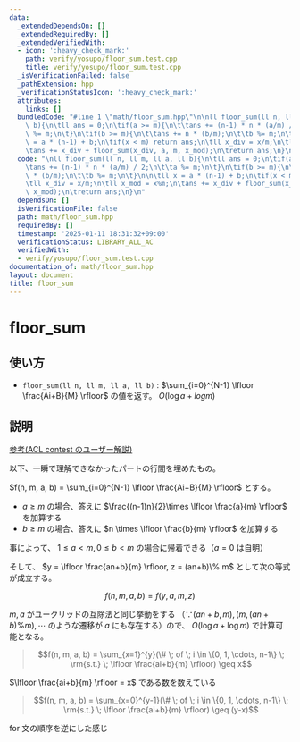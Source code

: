 ```yaml
---
data:
  _extendedDependsOn: []
  _extendedRequiredBy: []
  _extendedVerifiedWith:
  - icon: ':heavy_check_mark:'
    path: verify/yosupo/floor_sum.test.cpp
    title: verify/yosupo/floor_sum.test.cpp
  _isVerificationFailed: false
  _pathExtension: hpp
  _verificationStatusIcon: ':heavy_check_mark:'
  attributes:
    links: []
  bundledCode: "#line 1 \"math/floor_sum.hpp\"\n\nll floor_sum(ll n, ll m, ll a, ll\
    \ b){\n\tll ans = 0;\n\tif(a >= m){\n\t\tans += (n-1) * n * (a/m) / 2;\n\t\ta\
    \ %= m;\n\t}\n\tif(b >= m){\n\t\tans += n * (b/m);\n\t\tb %= m;\n\t}\n\n\tll x\
    \ = a * (n-1) + b;\n\tif(x < m) return ans;\n\tll x_div = x/m;\n\tll x_mod = x%m;\n\
    \tans += x_div + floor_sum(x_div, a, m, x_mod);\n\treturn ans;\n}\n"
  code: "\nll floor_sum(ll n, ll m, ll a, ll b){\n\tll ans = 0;\n\tif(a >= m){\n\t\
    \tans += (n-1) * n * (a/m) / 2;\n\t\ta %= m;\n\t}\n\tif(b >= m){\n\t\tans += n\
    \ * (b/m);\n\t\tb %= m;\n\t}\n\n\tll x = a * (n-1) + b;\n\tif(x < m) return ans;\n\
    \tll x_div = x/m;\n\tll x_mod = x%m;\n\tans += x_div + floor_sum(x_div, a, m,\
    \ x_mod);\n\treturn ans;\n}\n"
  dependsOn: []
  isVerificationFile: false
  path: math/floor_sum.hpp
  requiredBy: []
  timestamp: '2025-01-11 18:31:32+09:00'
  verificationStatus: LIBRARY_ALL_AC
  verifiedWith:
  - verify/yosupo/floor_sum.test.cpp
documentation_of: math/floor_sum.hpp
layout: document
title: floor_sum
---
```


# floor_sum

## 使い方

- ``floor_sum(ll n, ll m, ll a, ll b)`` : $\sum_{i=0}^{N-1} \lfloor \frac{Ai+B}{M} \rfloor$ の値を返す。 $O(\log a + log m)$

## 説明

[参考(ACL contest のユーザー解説)](https://atcoder.jp/contests/practice2/editorial/579)

以下、一瞬で理解できなかったパートの行間を埋めたもの。

$f(n, m, a, b) = \sum_{i=0}^{N-1} \lfloor \frac{Ai+B}{M} \rfloor$ とする。

- $a \geq m$ の場合、答えに $\frac{(n-1)n}{2}\times \lfloor \frac{a}{m} \rfloor$ を加算する
- $b \geq m$ の場合、答えに $n \times \lfloor \frac{b}{m} \rfloor$ を加算する

事によって、 $1 \leq a < m, 0 \leq b < m$ の場合に帰着できる（$a=0$ は自明）

そして、 $y = \lfloor \frac{an+b}{m} \rfloor, z = (an+b)\% m$ として次の等式が成立する。

$$f(n, m, a, b) = f(y, a, m, z)$$

$m, a$ がユークリッドの互除法と同じ挙動をする （$\because (an+b, m), (m, (an+b)\%m), \cdots$ のような遷移が $a$ にも存在する）ので、 $O(\log a + \log m)$ で計算可能となる。

> $$f(n, m, a, b) = \sum_{x=1}^{y}(\# \; of \; i \in \{0, 1, \cdots, n-1\} \; \rm{s.t.} \; \lfloor \frac{ai+b}{m} \rfloor) \geq x$$

$\lfloor \frac{ai+b}{m} \rfloor = x$ である数を数えている

> $$f(n, m, a, b) = \sum_{x=0}^{y-1}(\# \; of \; i \in \{0, 1, \cdots, n-1\} \; \rm{s.t.} \; \lfloor \frac{ai+b}{m} \rfloor) \geq (y-x)$$

for 文の順序を逆にした感じ


